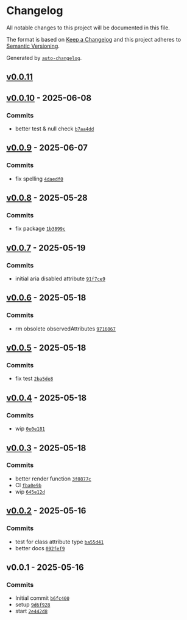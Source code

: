 # Changelog

All notable changes to this project will be documented in this file.

The format is based on [Keep a Changelog](https://keepachangelog.com/en/1.0.0/)
and this project adheres to [Semantic Versioning](https://semver.org/spec/v2.0.0.html).

Generated by [`auto-changelog`](https://github.com/CookPete/auto-changelog).

## [v0.0.11](https://github.com/substrate-system/input/compare/v0.0.10...v0.0.11)

## [v0.0.10](https://github.com/substrate-system/input/compare/v0.0.9...v0.0.10) - 2025-06-08

### Commits

- better test & null check [`b7aa4dd`](https://github.com/substrate-system/input/commit/b7aa4dd82d8932d5dbee35b5b3c548bc7b68319e)

## [v0.0.9](https://github.com/substrate-system/input/compare/v0.0.8...v0.0.9) - 2025-06-07

### Commits

- fix spelling [`4daedf0`](https://github.com/substrate-system/input/commit/4daedf069598a0f32bc66984f92051ac2edb33d7)

## [v0.0.8](https://github.com/substrate-system/input/compare/v0.0.7...v0.0.8) - 2025-05-28

### Commits

- fix package [`1b3899c`](https://github.com/substrate-system/input/commit/1b3899c4e73bb98b7d69363204d9ef59ae769872)

## [v0.0.7](https://github.com/substrate-system/input/compare/v0.0.6...v0.0.7) - 2025-05-19

### Commits

- initial aria disabled attribute [`91f7ce9`](https://github.com/substrate-system/input/commit/91f7ce95aa24c02f818db9463dc13ac4675be996)

## [v0.0.6](https://github.com/substrate-system/input/compare/v0.0.5...v0.0.6) - 2025-05-18

### Commits

- rm obsolete observedAttributes [`9716067`](https://github.com/substrate-system/input/commit/9716067c3abc18b2942202e8d1e5b4634388d7ef)

## [v0.0.5](https://github.com/substrate-system/input/compare/v0.0.4...v0.0.5) - 2025-05-18

### Commits

- fix test [`2ba5de8`](https://github.com/substrate-system/input/commit/2ba5de8260fa18a44f53b000c346e899fb334c57)

## [v0.0.4](https://github.com/substrate-system/input/compare/v0.0.3...v0.0.4) - 2025-05-18

### Commits

- wip [`0e0e181`](https://github.com/substrate-system/input/commit/0e0e1815d128b7e87841005dc8be7ce1ce968e86)

## [v0.0.3](https://github.com/substrate-system/input/compare/v0.0.2...v0.0.3) - 2025-05-18

### Commits

- better render function [`3f0877c`](https://github.com/substrate-system/input/commit/3f0877cda2b82f215133937ff0bf5a09b77e6232)
- CI [`fba0e9b`](https://github.com/substrate-system/input/commit/fba0e9b3502bbf2216f2c44eeacbb8519e15d45e)
- wip [`645e12d`](https://github.com/substrate-system/input/commit/645e12d2c53ab9613b6c36af6656dded65f01a93)

## [v0.0.2](https://github.com/substrate-system/input/compare/v0.0.1...v0.0.2) - 2025-05-16

### Commits

- test for class attribute type [`ba55d41`](https://github.com/substrate-system/input/commit/ba55d41ba0626c0bda10d83bb5521bf5f39c0e0f)
- better docs [`092fef9`](https://github.com/substrate-system/input/commit/092fef9a72afacf35c5e7516e10e7201ab41ce7d)

## v0.0.1 - 2025-05-16

### Commits

- Initial commit [`b6fc400`](https://github.com/substrate-system/input/commit/b6fc400f3c7055782344f728bc1dc84684ed35b1)
- setup [`9d6f928`](https://github.com/substrate-system/input/commit/9d6f9289577c9a78b4cc60bf78e2eeffbee12b39)
- start [`2e442d8`](https://github.com/substrate-system/input/commit/2e442d8163bb518ad5cccbf008e91db19d434c21)
